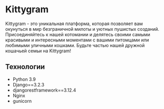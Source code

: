 # Kittygram

Kittygram - это уникальная платформа, которая позволяет вам окунуться в мир безграничной милоты и уютных пушистых созданий. Присоединяйтесь к нашей котомании и делятесь своими самыми красивыми и интересными моментами с вашими питомцами или любимыми уличными кошками. Будьте частью нашей дружной кошачьей семьи на Kittygram!

## Технологии

- Python 3.9
- Django==3.2.3
- djangorestframework==3.12.4
- Nginx
- gunicorn


